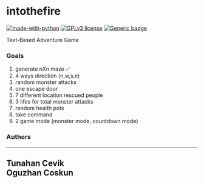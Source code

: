 # intothefire
[![made-with-python](https://img.shields.io/badge/Made%20with-Python-1f425f.svg)](https://www.python.org/)
[![GPLv3 license](https://img.shields.io/badge/License-GPLv3-blue.svg)](http://perso.crans.org/besson/LICENSE.html)
[![Generic badge](https://img.shields.io/badge/Status-Development-red.svg)](https://nsource.dev/intothefire)

Text-Based Adventure Game

### Goals
1. generate nXn maze ✅
2. 4 ways direction (n,w,s,e)
3. random monster attacks
4. one escape door
5. 7 different location rescued people
6. 3 lifes for total monster attacks
7. random health pots
8. take command
9. 2 game mode (monster mode, countdown mode)

### Authors

---
Tunahan Cevik\
Oguzhan Coskun
---

